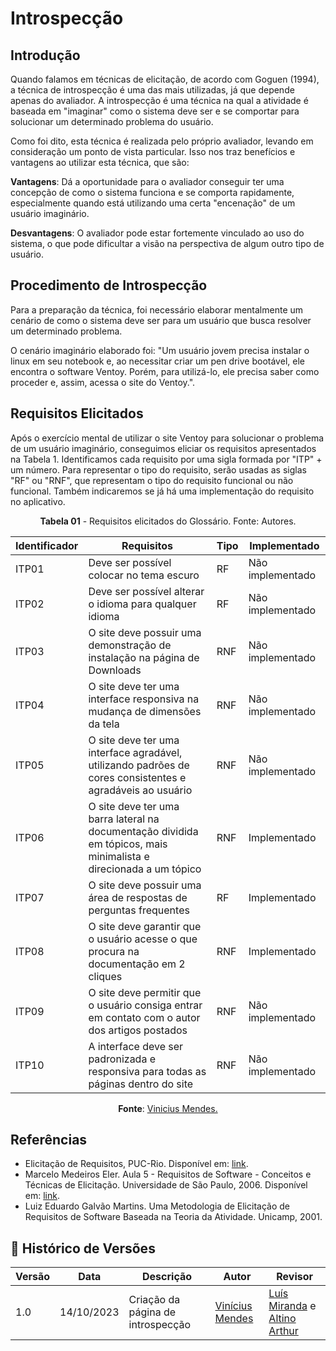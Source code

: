 # Introspecção
## Introdução
Quando falamos em técnicas de elicitação, de acordo com Goguen (1994), a técnica de introspecção é uma das mais utilizadas, já que depende apenas do avaliador. A introspecção é uma técnica na qual a atividade é baseada em "imaginar" como o sistema deve ser e se comportar para solucionar um determinado problema do usuário.

Como foi dito, esta técnica é realizada pelo próprio avaliador, levando em consideração um ponto de vista particular. Isso nos traz benefícios e vantagens ao utilizar esta técnica, que são:

**Vantagens**: Dá a oportunidade para o avaliador conseguir ter uma concepção de como o sistema funciona e se comporta rapidamente, especialmente quando está utilizando uma certa "encenação" de um usuário imaginário.

**Desvantagens**: O avaliador pode estar fortemente vinculado ao uso do sistema, o que pode dificultar a visão na perspectiva de algum outro tipo de usuário.

## Procedimento de Introspecção
Para a preparação da técnica, foi necessário elaborar mentalmente um cenário de como o sistema deve ser para um usuário que busca resolver um determinado problema.

O cenário imaginário elaborado foi: "Um usuário jovem precisa instalar o linux em seu notebook e, ao necessitar criar um pen drive bootável, ele encontra o software Ventoy. Porém, para utilizá-lo, ele precisa saber como proceder e, assim, acessa o site do Ventoy.".

## Requisitos Elicitados
Após o exercício mental de utilizar o site Ventoy para solucionar o problema de um usuário imaginário, conseguimos eliciar os requisitos apresentados na Tabela 1. Identificamos cada requisito por uma sigla formada por "ITP" + um número. Para representar o tipo do requisito, serão usadas as siglas "RF" ou "RNF", que representam o tipo do requisito funcional ou não funcional. Também indicaremos se já há uma implementação do requisito no aplicativo.

<p align="center"><b>Tabela 01</b> - Requisitos elicitados do Glossário. Fonte: Autores.</p>

| **Identificador** | **Requisitos** | **Tipo** | **Implementado** |
|--------------|-------------|-----|-----------------|
|ITP01| Deve ser possível colocar no tema escuro| RF | Não implementado |
|ITP02| Deve ser possível alterar o idioma para qualquer idioma | RF | Não implementado|
|ITP03| O site deve possuir uma demonstração de instalação na página de Downloads | RNF | Não implementado |
|ITP04| O site deve ter uma interface responsiva na mudança de dimensões da tela | RNF | Não implementado |
|ITP05| O site deve ter uma interface agradável, utilizando padrões de cores consistentes e agradáveis ao usuário | RNF | Não implementado |
|ITP06| O site deve ter uma barra lateral na documentação dividida em tópicos, mais minimalista e direcionada a um tópico| RNF | Implementado |
|ITP07| O site deve possuir uma área de respostas de perguntas frequentes | RF | Implementado |
|ITP08| O site deve garantir que o usuário acesse o que procura na documentação em 2 cliques | RNF | Implementado |
|ITP09| O site deve permitir que o usuário consiga entrar em contato com o autor dos artigos postados | RNF | Não implementado |
|ITP10| A interface deve ser padronizada e responsiva para todas as páginas dentro do site | RNF | Não implementado |

<p align="center"><b>Fonte</b>:  <a href="https://github.com/yabamiah">Vinicius Mendes.</a></p>

## Referências
- Elicitação de Requisitos, PUC-Rio. Disponível em: [link](https://www.maxwell.vrac.puc-rio.br/15760/15760_3.PDF).
- Marcelo Medeiros Eler. Aula 5 - Requisitos de Software - Conceitos e Técnicas de Elicitação. Universidade de São Paulo, 2006. Disponível em: [link](https://edisciplinas.usp.br/pluginfile.php/7993139/mod_resource/content/1/05%20-%20Requisitos%20de%20Software%20-%20Conceitos%20e%20T%C3%A9cnicas%20de%20Elicita%C3%A7%C3%A3o.PDF).
- Luiz Eduardo Galvão Martins. Uma Metodologia de Elicitação de Requisitos de Software Baseada na Teoria da Atividade. Unicamp, 2001.

## 📑 Histórico de Versões
| **Versão**   |   **Data**   | **Descrição** | **Autor** | **Revisor** |
|--------|---------|-----------|--------|---------|
|1.0| 14/10/2023 | Criação da página de introspecção | [Vinícius Mendes](https://github.com/yabamiah)| [Luís Miranda](https://github.com/LuisMiranda10) e [Altino Arthur](https://github.com/arthurrochamoreira) |
